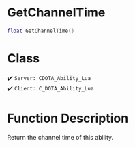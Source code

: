 # GetChannelTime
```lua
float GetChannelTime()
```
# Class
✔️ `Server: CDOTA_Ability_Lua`  
✔️ `Client: C_DOTA_Ability_Lua`  

# Function Description
Return the channel time of this ability.
